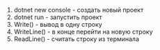 1. dotnet new console - создать новый проект
2. dotnet run - запустить проект 
3. Write() - вывод в одну строку
4. WriteLine() - в конце перейти на новую строку
5. ReadLine() - считать строку из терминала